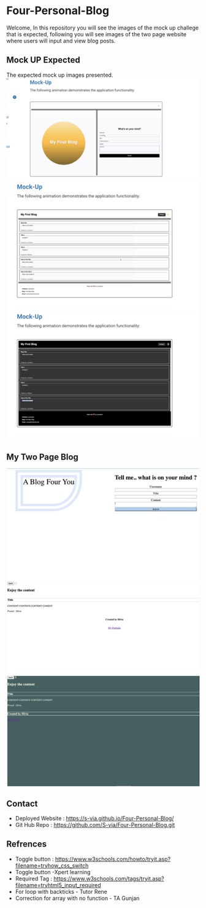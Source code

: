 # Four-Personal-Blog
Welcome, In this repository you will see the images of the mock up challege that is expected, following you will see images of the two page website where users will input and view blog posts.
## Mock UP Expected
The expected mock up images presented.
![mockup1](assets/img/mock-up1.png)
![mockup2](assets/img/mock-up2.png)
![mockup3](assets/img/mock-up3.png) 

## My Two Page Blog 
![firstpage](assets/img/Image-3.png)
![secondpage](assets/img/image2.png)
![thirdpage](assets/img/Image.png)

## Contact
* Deployed Website : https://s-via.github.io/Four-Personal-Blog/
* Git Hub Repo : https://github.com/S-via/Four-Personal-Blog.git
## Refrences 
* Toggle button : https://www.w3schools.com/howto/tryit.asp?filename=tryhow_css_switch
* Toggle button -Xpert learning
* Required Tag : https://www.w3schools.com/tags/tryit.asp?filename=tryhtml5_input_required
* For loop with backticks - Tutor Rene
* Correction for array with no function - TA Gunjan 

